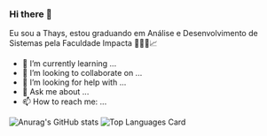 ### Hi there 👋

Eu sou a Thays, estou graduando em Análise e Desenvolvimento de Sistemas pela Faculdade Impacta 👩🏻‍💻📈

- 🌱 I’m currently learning ...
- 👯 I’m looking to collaborate on ...
- 🤔 I’m looking for help with ...
- 💬 Ask me about ...
- 📫 How to reach me: ...

![Anurag's GitHub stats](https://github-readme-stats.vercel.app/api?username=thaysrq&theme=jolly&show_icons=true&layout=compact)
![Top Languages Card](https://github-readme-stats.vercel.app/api/top-langs/?username=thaysrq&theme=jolly&show_icons=true&layout=compact)
